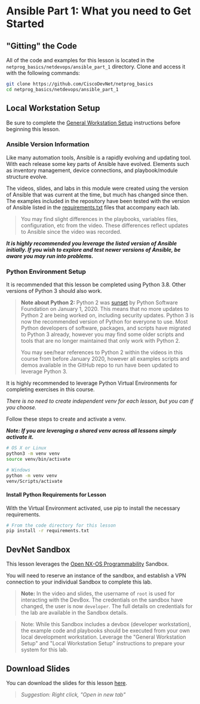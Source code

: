 # Ansible Part 1: What you need to Get Started

## "Gitting" the Code
All of the code and examples for this lesson is located in the `netprog_basics/netdevops/ansible_part_1` directory.  Clone and access it with the following commands:

```bash
git clone https://github.com/CiscoDevNet/netprog_basics
cd netprog_basics/netdevops/ansible_part_1
```

## Local Workstation Setup
Be sure to complete the [General Workstation Setup](https://github.com/CiscoDevNet/netprog_basics/blob/master/readme_resources/workstation_setup.md) instructions before beginning this lesson.  

### Ansible Version Information
Like many automation tools, Ansible is a rapidly evolving and updating tool. With each release some key parts of Ansible have evolved. Elements such as inventory management, device connections, and playbook/module structure evolve.

The videos, slides, and labs in this module were created using the version of Ansible that was current at the time, but much has changed since then. The examples included in the repository have been tested with the version of Ansible listed in the [requirements.txt](https://github.com/CiscoDevNet/netprog_basics/blob/master/netdevops/ansible_part_2/requirements.txt) files that accompany each lab. 

> You may find slight differences in the playbooks, variables files, configuration, etc from the video. These differences reflect updates to Ansible since the video was recorded. 

***It is highly recommended you leverage the listed version of Ansible initially.  If you wish to explore and test newer versions of Ansible, be aware you may run into problems.*** 

### Python Environment Setup
It is recommended that this lesson be completed using Python 3.8.  Other versions of Python 3 should also work.

> **Note about Python 2:** Python 2 was [sunset](https://www.python.org/doc/sunset-python-2/) by Python Software Foundation on January 1, 2020. This means that no more updates to Python 2 are being worked on, including security updates.  Python 3 is now the recommended version of Python for everyone to use. Most Python developers of software, packages, and scripts have migrated to Python 3 already, however you may find some older scripts and tools that are no longer maintained that only work with Python 2. 
> 
> You may see/hear references to Python 2 within the videos in this course from before January 2020, however all examples scripts and demos available in the GitHub repo to run have been updated to leverage Python 3.

It is highly recommended to leverage Python Virtual Environments for completing exercises in this course.  

*There is no need to create independent venv for each lesson, but you can if you choose.*  

Follow these steps to create and activate a venv.  

***Note: If you are leveraging a shared venv across all lessons simply activate it.***

```bash
# OS X or Linux
python3 -m venv venv
source venv/bin/activate
```

```bash
# Windows
python -m venv venv
venv/Scripts/activate
```


#### Install Python Requirements for Lesson
With the Virtual Environment activated, use pip to install the necessary requirements.  

```bash
# From the code directory for this lesson
pip install -r requirements.txt
```

## DevNet Sandbox
This lesson leverages the [Open NX-OS Programmability](https://devnetsandbox.cisco.com/RM/Diagram/Index/dae38dd8-e8ee-4d7c-a21c-6036bed7a804?diagramType=Topology) Sandbox.  

You will need to reserve an instance of the sandbox, and establish a VPN connection to your individual Sandbox to complete this lab.

> **Note:** In the video and slides, the username of `root` is used for interacting with the DevBox. The credentials on the sandbox have changed, the user is now `developer`. The full details on credentials for the lab are available in the Sandbox details. 

> Note: While this Sandbox includes a devbox (developer workstation), the example code and playbooks should be executed from your own local development workstation. Leverage the "General Workstation Setup" and "Local Workstation Setup" instructions to prepare your system for this lab.

## Download Slides

You can download the slides for this lesson [here](https://developer.cisco.com/fileMedia/download/9283f512-1323-3698-a226-13c579a84a50). 

> *Suggestion: Right click, "Open in new tab"*
